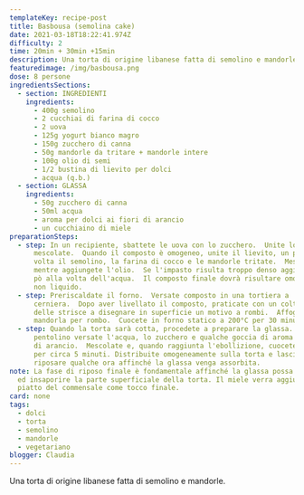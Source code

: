 ```yaml
---
templateKey: recipe-post
title: Basbousa (semolina cake)
date: 2021-03-18T18:22:41.974Z
difficulty: 2
time: 20min + 30min +15min
description: Una torta di origine libanese fatta di semolino e mandorle.
featuredimage: /img/basbousa.png
dose: 8 persone
ingredientsSections:
  - section: INGREDIENTI
    ingredients:
      - 400g semolino
      - 2 cucchiai di farina di cocco
      - 2 uova
      - 125g yogurt bianco magro
      - 150g zucchero di canna
      - 50g mandorle da tritare + mandorle intere
      - 100g olio di semi
      - 1/2 bustina di lievito per dolci
      - acqua (q.b.)
  - section: GLASSA
    ingredients:
      - 50g zucchero di canna
      - 50ml acqua
      - aroma per dolci ai fiori di arancio
      - un cucchiaino di miele
preparationSteps:
  - step: In un recipiente, sbattete le uova con lo zucchero.  Unite lo yogurt e
      mescolate.  Quando il composto è omogeneo, unite il lievito, un pò alla
      volta il semolino, la farina di cocco e le mandorle tritate.  Mescolate
      mentre aggiungete l'olio.  Se l'impasto risulta troppo denso aggiungete un
      pò alla volta dell'acqua.  Il composto finale dovrà risultare omogeneo, ma
      non liquido.
  - step: Preriscaldate il forno.  Versate composto in una tortiera a
      cerniera.  Dopo aver livellato il composto, praticate con un coltello
      delle strisce a disegnare in superficie un motivo a rombi.  Affogate una
      mandorla per rombo.  Cuocete in forno statico a 200°C per 30 minuti circa.
  - step: Quando la torta sarà cotta, procedete a preparare la glassa.  In un
      pentolino versate l'acqua, lo zucchero e qualche goccia di aroma ai fiori
      di arancio.  Mescolate e, quando raggiunta l'ebollizione, cuocete ancora
      per circa 5 minuti. Distribuite omogeneamente sulla torta e lasciate
      riposare qualche ora affinché la glassa venga assorbita.
note: La fase di riposo finale è fondamentale affinché la glassa possa penetrare
  ed insaporire la parte superficiale della torta. Il miele verra aggiunto nel
  piatto del commensale come tocco finale.
card: none
tags:
  - dolci
  - torta
  - semolino
  - mandorle
  - vegetariano
blogger: Claudia
---
```

Una torta di origine libanese fatta di semolino e mandorle.